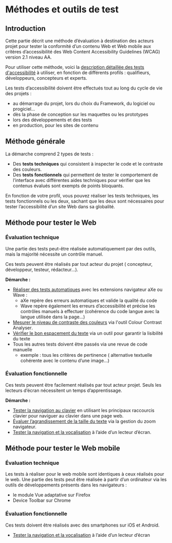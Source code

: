 # Méthodes et outils de test

<script>$(document).ready(function () {
    setBreadcrumb([{"label":"Outils de test"}]);
});</script>

## Introduction

Cette partie décrit une méthode d’évaluation à destination des acteurs projet pour tester la conformité d’un contenu Web et Web mobile aux critères d’accessibilité des Web Content Accessibility Guidelines (WCAG) version 2.1 niveau AA.


Pour utiliser cette méthode, voici la [description détaillée des tests d'accessibilité](https://a11y-guidelines.orange.com/web/incontournables.html#incontournables-testeurs) à utiliser, en fonction de différents profils&nbsp;: qualifieurs, développeurs, concepteurs et experts. 

Les tests d’accessibilité doivent être effectués tout au long du cycle de vie des projets :
- au démarrage du projet, lors du choix du Framework, du logiciel ou progiciel… 
- dès la phase de conception sur les maquettes ou les prototypes
- lors des développements et des tests  
- en production, pour les sites de contenu

## Méthode générale

La démarche comprend 2 types de tests :
- Des **tests techniques** qui consistent à inspecter le code et le contraste des couleurs.
- Des **tests fonctionnels** qui permettent de tester le comportement de l’interface avec différentes <abbr>aides techniques</abbr> pour vérifier que les contenus évalués sont exempts de points bloquants.

En fonction de votre profil, vous pouvez réaliser les tests techniques, les tests fonctionnels ou les deux, sachant que les deux sont nécessaires pour tester l’accessibilité d’un site Web dans sa globalité. 

## Méthode pour tester le Web

### Évaluation technique

Une partie des tests peut-être réalisée automatiquement par des outils, mais la majorité nécessite un contrôle manuel.

Ces tests peuvent être réalisés par tout acteur du projet ( concepteur, développeur, testeur, rédacteur…).

**Démarche :**
- [Réaliser des tests automatiques](./methodes-outils-extensions.html) avec les extensions navigateur aXe ou Wave :
    - aXe repère des erreurs automatiques et valide la qualité du code
    - Wave repère également les erreurs d’accessibilité et précise les contrôles manuels à effectuer (cohérence du code langue avec la langue utilisée dans la page…) 
- [Mesurer le niveau de contraste des couleurs](./methodes-outils-contrastes.html) via l'outil <span lang="en">Colour Contrast Analyser</span>.
- [Vérifier le bon espacement du texte](./inc-con-aerer-texte.html) via un outil pour garantir la lisibilité du texte
- Tous les autres tests doivent être passés via une revue de code manuelle
    - exemple : tous les critères de pertinence ( alternative textuelle cohérente avec le contenu d’une image…) 

### Évaluation fonctionnelle

Ces tests peuvent être facilement réalisés par tout acteur projet. Seuls les lecteurs d’écran nécessitent un temps d’apprentissage. 

**Démarche :**
- [Tester la navigation au clavier](./methodes-outils-clavier.html) en utilisant les principaux raccourcis clavier pour naviguer au clavier dans une page web.
- [Évaluer l’agrandissement de la taille du texte](./methodes-outils-zoom.html) via la gestion du zoom navigateur.
- [Tester la navigation et la vocalisation](./methodes-outils-lecteur-ecran.html) à l’aide d’un lecteur d’écran.

## Méthode pour tester le Web mobile 

### Évaluation technique

Les tests à réaliser pour le web mobile sont identiques à ceux réalisés pour le web. Une partie des tests peut être réalisée à partir d’un ordinateur via les outils de développements présents dans les navigateurs :

- le module Vue adaptative sur Firefox 
- Device Toolbar sur Chrome

### Évaluation fonctionnelle

Ces tests doivent être réalisés avec des smartphones sur iOS et Android.

- [Tester la navigation et la vocalisation](/mobile/screen-reader.html) à l’aide d’un lecteur d’écran 

<!--  This file is part of a11y-guidelines | Our vision of mobile & web accessibility guidelines and best practices, with valid/invalid examples.
 Copyright (C) 2016  Orange SA
 See the Creative Commons Legal Code Attribution-ShareAlike 3.0 Unported License for more details (LICENSE file). -->